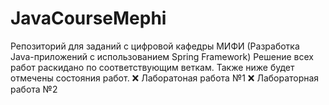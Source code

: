 # JavaCourseMephi
Репозиторий для заданий с цифровой кафедры МИФИ (Разработка Java-приложений с использованием Spring Framework)
Решение всех работ раскидано по соответствующим веткам.
Также ниже будет отмечены состояния работ.
❌ Лаборатоная работа №1
❌ Лабораторная работа №2
